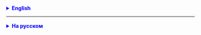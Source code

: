 <details style="margin-top: 16px">
  <summary style="cursor: pointer; color: blue;"><b>English</b></summary>

---

**Array**

### Task 1 "Words in Reverse Order"

The user enters several words. Save each word in an array and display all the words in reverse order.

#### Task 2

Using a nested For loop (loop within a loop), write a method that displays a triangle of the following form:

```
1
12
123
1234
12345
123456
```

### Task 3 *

**Goal of the task:**
Find and display the name of the friend who ate the most pizza slices.
You have an array of 6 elements, each of which represents the number of pizza slices eaten by 6 friends.
Display the name of the friend who ate the most.

- Create an array that will contain the number of pizza slices eaten by each of the 6 friends.
  example: `{2, 4, 3, 5, 1, 3}`
- Create an array with the names of friends: example: `{"Alex", "Boris", "Vera", "Galya", "Dima", "Elena"}`
- Find the maximum value in the first array and remember the index of this value. _In our example, the maximum value is
  5, at index 3_
- Find the friend in the second array who ate the most pizza slices. _In our example, it is - Galya_

</details>

<hr>

<details style="margin-top: 16px">
  <summary style="cursor: pointer; color: blue;"><b>На русском</b></summary>

---

### Задача 1:

Условие:
Напишите программу на Java, которая использует бинарный поиск для нахождения индекса первого вхождения числа в
отсортированном массиве с повторяющимися элементами.

<!---
 public static int findFirstOccurrence(int[] arr, int target) {
        int left = 0;
        int right = arr.length - 1;
        int result = -1;

        while (left <= right) {
            int mid = left + (right - left) / 2;

            if (arr[mid] == target) {
                result = mid;
                right = mid - 1; // двигаемся влево, чтобы найти первое вхождение
            } else if (arr[mid] < target) {
                left = mid + 1;
            } else {
                right = mid - 1;
            }
        }
        return result;
    }

--->

**Пример:**

Вход:
Отсортированный массив [1, 3, 3, 3, 7, 9, 11, 13, 15, 17, 17, 19] и число 3.
Выход:
Индекс первого вхождения числа 3 в массиве.

### Задача 2:

Напишите программу, которая находит n-ное вхождение заданного числа в отсортированном массиве. Если число не найдено,
программа должна вернуть -1.

**Пример:**

Вход:
Массив [1, 3, 3, 3, 7, 9, 11, 13, 15, 17, 17, 19] и число 3 с номером вхождения 2.

Выход:
Индекс 2, поскольку второе вхождение числа 3 находится на этой позиции.

### Задача* 3:

Напишите программу, которая сначала сортирует массив целых чисел по возрастанию, а затем по убыванию, используя
сортировку пузырьком.

**Пример:**

Вход:
Массив [10, 3, 15, 7, 8, 5, 11, 2].

Выход:
Два отсортированных массива: [2, 3, 5, 7, 8, 10, 11, 15] и [15, 11, 10, 8, 7, 5, 3, 2].

**Массивы**

### Задача 4 "Слова в обратном порядке"

Пользователь вводит нескольких слов. Сохраните каждое слово в массиве и выведите все слова в обратном порядке.

#### Задача 5

С помощью вложенного цикла For (цикл в цикле) написать метод, выводящий на экран треугольник такого вида:

```
1
12
123
1234
12345
123456
```

### Задача 6 *

**Цель задачи:**
Найти и вывести имя друга, который съел больше всех кусков пиццы.

У вас есть массив из 6 элементов, каждый из которых представляет количество кусков пиццы, съеденных 6 друзьями.
Выведите имя друга, который съел больше всех.

- Создайте массив, который будет содержать количество кусков пиццы, съеденных каждым из 6 друзей.
  пример: `{2, 4, 3, 5, 1, 3}`
- Создайте массива с именами друзей: пример: `{"Алекс", "Борис", "Вера", "Галя", "Дима", "Елена"}`
- Найдите максимально значение в первом массиве и запомните индекс этого значения. _В нашем примере максимально е
  значение 5, под индексом 3_
- Найдите друга во втором массиве, который съел больше всех кусков пиццы. _В нашем примере это - Галя_

</details>
